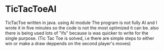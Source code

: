 # TicTacToeAI
TicTacToe written in java. using AI module
The program is not fully AI and I wrote it in five minutes so the code is not the most optimized it can be. also there is being used lots of "ifs" because is was quicker to write for the single purpose. (Tic Tac Toe is solved, i.e there are simple steps to either win or make a draw deppends on the second player's moves)
